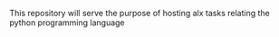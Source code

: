 This repository will serve the purpose of hosting alx tasks relating the python programming language
